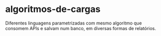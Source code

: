 # algoritmos-de-cargas
Diferentes linguagens parametrizadas com mesmo algoritmo que consomem APIs e salvam num banco, em diversas formas de relatórios.
